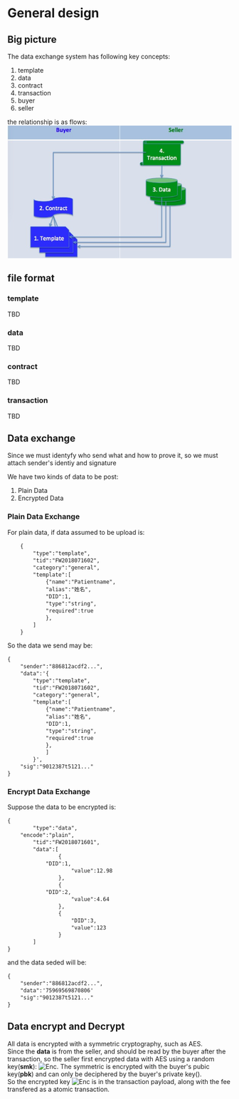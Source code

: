 # General design

## Big picture
The data exchange system has following key concepts:
1. template
2. data
3. contract
4. transaction
5. buyer
6. seller

the relationship is as flows:  
![Data](DataExchange.jpg)

## file format
### template
TBD

### data
TBD

### contract
TBD

### transaction
TBD

## Data exchange
Since we must identyfy who send what and how to prove it, so we must attach sender's identiy and signature

We have two kinds of data to be post:</br>
1. Plain Data 
2. Encrypted Data 

### Plain Data Exchange
For plain data, if data assumed to be upload is:
```
	{
		"type":"template",
		"tid":"FW2018071602",
		"category":"general",
		"template":[
			{"name":"Patientname",
			"alias":"姓名",
			"DID":1,
			"type":"string",
			"required":true
			},
		]
	}
```

So the data we send may be:
```
{
	"sender":"886812acdf2...",
	"data":'{
		"type":"template",
		"tid":"FW2018071602",
		"category":"general",
		"template":[
			{"name":"Patientname",
			"alias":"姓名",
			"DID":1,
			"type":"string",
			"required":true
			},
			]
		}',
	"sig":"9012387t5121..."
}
```
### Encrypt Data Exchange
Suppose the data to be encrypted is:
```
{
        "type":"data",
	"encode":"plain",
        "tid":"FW2018071601",
        "data":[
                {
			"DID":1,
                	"value":12.98
                },  
                {
			"DID":2,
                	"value":4.64
                },  
                {
                	"DID":3,
                	"value":123
                }
        ]
}
```

and the data seded will be:
```
{
	"sender":"886812acdf2...",
	"data":'75969569870806'
	"sig":"9012387t5121..."
}
```

## Data encrypt and Decrypt
All data is encrypted with a symmetric cryptography, such as AES.  
Since the **data** is from the seller, and should be read by the buyer after the transaction, so the seller first encrypted data with AES using a random key(**smk**): ![Enc](http://chart.googleapis.com/chart?cht=tx&chl=Enc_{smk}{data}).
The symmetric is encrypted with the buyer's pubic key(**pbk**) and can only be deciphered by the buyer's private key().  
So the encrypted key ![Enc](http://chart.googleapis.com/chart?cht=tx&chl=Enc_{pbk}{smk}) is in the transaction payload, along with the fee transfered as a atomic transaction.

